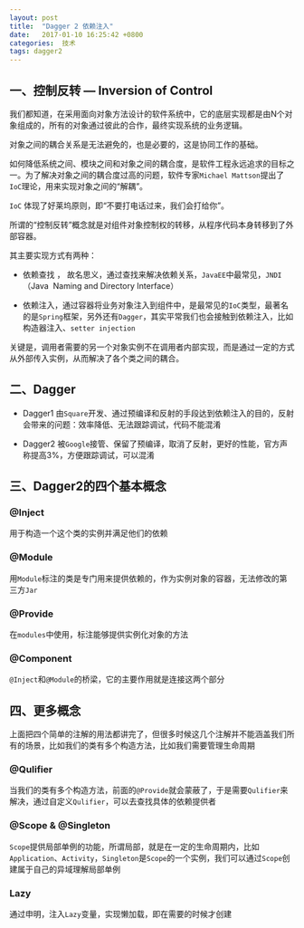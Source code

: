 ```yaml
---
layout: post
title:  "Dagger 2 依赖注入"
date:   2017-01-10 16:25:42 +0800
categories:  技术
tags: dagger2
---
```


## 一、控制反转 — Inversion of Control

我们都知道，在采用面向对象方法设计的软件系统中，它的底层实现都是由N个对象组成的，所有的对象通过彼此的合作，最终实现系统的业务逻辑。

对象之间的耦合关系是无法避免的，也是必要的，这是协同工作的基础。

如何降低系统之间、模块之间和对象之间的耦合度，是软件工程永远追求的目标之一。为了解决对象之间的耦合度过高的问题，软件专家```Michael Mattson```提出了```IoC```理论，用来实现对象之间的“解耦”。

```IoC```
体现了好莱坞原则，即“不要打电话过来，我们会打给你”。

所谓的“控制反转”概念就是对组件对象控制权的转移，从程序代码本身转移到了外部容器。

其主要实现方式有两种：

* 依赖查找 ， 故名思义，通过查找来解决依赖关系，```JavaEE```中最常见，```JNDI```（Java  Naming  and Directory Interface）

* 依赖注入，通过容器将业务对象注入到组件中，是最常见的```IoC```类型，最著名的是```Spring```框架，另外还有```Dagger```，其实平常我们也会接触到依赖注入，比如
构造器注入、```setter injection```

关键是，调用者需要的另一个对象实例不在调用者内部实现，而是通过一定的方式从外部传入实例，从而解决了各个类之间的耦合。

## 二、Dagger
* Dagger1
由```Square```开发、通过预编译和反射的手段达到依赖注入的目的，反射会带来的问题：效率降低、无法跟踪调试，代码不能混淆

* Dagger2
被```Google```接管、保留了预编译，取消了反射，更好的性能，官方声称提高3%，方便跟踪调试，可以混淆


## 三、Dagger2的四个基本概念
### @Inject
用于构造一个这个类的实例并满足他们的依赖
### @Module
用```Module```标注的类是专门用来提供依赖的，作为实例对象的容器，无法修改的第三方```Jar```
### @Provide 
在```modules```中使用，标注能够提供实例化对象的方法
### @Component
```@Inject```和```@Module```的桥梁，它的主要作用就是连接这两个部分

## 四、更多概念

上面把四个简单的注解的用法都讲完了，但很多时候这几个注解并不能涵盖我们所有的场景，比如我们的类有多个构造方法，比如我们需要管理生命周期

### @Qulifier
当我们的类有多个构造方法，前面的```@Provide```就会蒙蔽了，于是需要```Qulifier```来解决，通过自定义```Qulifier```，可以去查找具体的依赖提供者
### @Scope & @Singleton
```Scope```提供局部单例的功能，所谓局部，就是在一定的生命周期内，比如```Application```、```Activity```，```Singleton```是```Scope```的一个实例，我们可以通过```Scope```创建属于自己的异域理解局部单例
### Lazy
通过申明，注入```Lazy```变量，实现懒加载，即在需要的时候才创建
